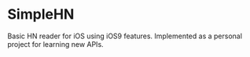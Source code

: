 # SimpleHN
Basic HN reader for iOS using iOS9 features. Implemented as a personal project for learning new APIs.
